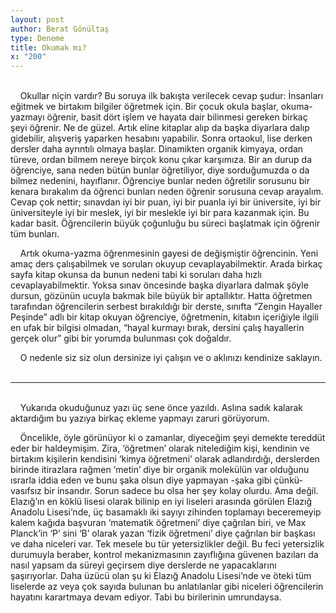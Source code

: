 ```yaml
---
layout: post
author: Berat Gönültaş
type: Deneme
title: Okumak mı?
x: "200"
---
```

<br/>
&nbsp;&nbsp;&nbsp;&nbsp;Okullar niçin vardır? Bu soruya ilk bakışta verilecek cevap şudur: İnsanları eğitmek ve birtakım bilgiler öğretmek için. Bir çocuk okula başlar, okuma-yazmayı öğrenir, basit dört işlem ve hayata dair bilinmesi gereken birkaç şeyi öğrenir. Ne de güzel. Artık eline kitaplar alıp da başka diyarlara dalıp gidebilir, alışveriş yaparken hesabını yapabilir. Sonra ortaokul, lise derken dersler daha ayrıntılı olmaya başlar. Dinamikten organik kimyaya, ordan türeve, ordan bilmem nereye birçok konu çıkar karşımıza. Bir an durup da öğrenciye, sana neden bütün bunlar öğretiliyor, diye sorduğumuzda o da bilmez nedenini, hayıflanır. Öğrenciye bunlar neden öğretilir sorusunu bir kenara bırakalım da öğrenci bunları neden öğrenir sorusuna cevap arayalım. Cevap çok nettir; sınavdan iyi bir puan, iyi bir puanla iyi bir üniversite, iyi bir üniversiteyle iyi bir meslek, iyi bir meslekle iyi bir para kazanmak için. Bu kadar basit. Öğrencilerin büyük çoğunluğu bu süreci başlatmak için öğrenir tüm bunları.

&nbsp;&nbsp;&nbsp;&nbsp;Artık okuma-yazma öğrenmesinin gayesi de değişmiştir öğrencinin. Yeni amaç ders çalışabilmek ve soruları okuyup cevaplayabilmektir. Arada birkaç sayfa kitap okunsa da bunun nedeni tabi ki soruları daha hızlı cevaplayabilmektir. Yoksa sınav öncesinde başka diyarlara dalmak şöyle dursun, gözünün ucuyla bakmak bile büyük bir aptallıktır. Hatta öğretmen tarafından öğrencilerin serbest bırakıldığı bir derste, sınıfta “Zengin Hayaller Peşinde” adlı bir kitap okuyan öğrenciye, öğretmenin, kitabın içeriğiyle ilgili en ufak bir bilgisi olmadan, “hayal kurmayı bırak, dersini çalış hayallerin gerçek olur” gibi bir yorumda bulunması çok doğaldır.

&nbsp;&nbsp;&nbsp;&nbsp;O nedenle siz siz olun dersinize iyi çalışın ve o aklınızı kendinize saklayın.
<br/>
<br/>

---

<br/>
&nbsp;&nbsp;&nbsp;&nbsp;Yukarıda okuduğunuz yazı üç sene önce yazıldı. Aslına sadık kalarak aktardığım bu yazıya birkaç ekleme yapmayı zaruri görüyorum.

&nbsp;&nbsp;&nbsp;&nbsp;Öncelikle, öyle görünüyor ki o zamanlar, diyeceğim şeyi demekte tereddüt eder bir haldeymişim. Zira, ‘öğretmen’ olarak nitelediğim kişi, kendinin ve birtakım kişilerin kendisini ‘kimya öğretmeni’ olarak adlandırdığı, derslerden birinde itirazlara rağmen ‘metin’ diye bir organik molekülün var olduğunu ısrarla iddia eden ve bunu şaka olsun diye yapmayan -şaka gibi çünkü- vasıfsız bir insandır. Sorun sadece bu olsa her şey kolay olurdu. Ama değil. Elazığ’ın en köklü lisesi olarak bilinip en iyi liseleri arasında görülen Elazığ Anadolu Lisesi’nde, üç basamaklı iki sayıyı zihinden toplamayı beceremeyip kalem kağıda başvuran ‘matematik öğretmeni’ diye çağrılan biri, ve Max Planck’in ‘P’ sini ‘B’ olarak yazan ‘fizik öğretmeni’ diye çağrılan bir başkası ve daha niceleri var. Tek mesele bu tür yetersizlikler değil. Bu feci yetersizlik durumuyla beraber, kontrol mekanizmasının zayıflığına güvenen bazıları da nasıl yapsam da süreyi geçirsem diye derslerde ne yapacaklarını şaşırıyorlar. Daha üzücü olan şu ki Elazığ Anadolu Lisesi’nde ve öteki tüm liselerde az veya çok sayıda bulunan bu anlatılanlar gibi niceleri öğrencilerin hayatını karartmaya devam ediyor. Tabi bu birilerinin umrundaysa.

